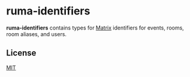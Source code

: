 # ruma-identifiers

**ruma-identifiers** contains types for [Matrix](https://matrix.org/) identifiers for events, rooms, room aliases, and users.

## License

[MIT](http://opensource.org/licenses/MIT)
